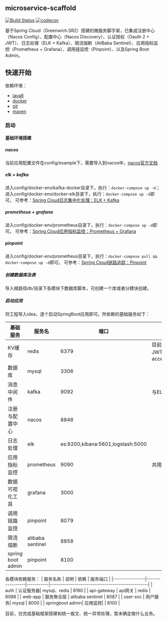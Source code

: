 ## microservice-scaffold
[![Build Status](https://travis-ci.org/michaelliao/openweixin.svg?branch=master)](https://travis-ci.org/ZhaiBo/microservice-scaffold)
[![codecov](https://codecov.io/gh/ZhaiBo/microservice-scaffold/branch/master/graph/badge.svg)](https://codecov.io/gh/ZhaiBo/microservice-scaffold)

基于Spring Cloud（Greenwich.SR2）搭建的微服务脚手架，已集成注册中心（Nacos Config）、配置中心（Nacos Discovery）、认证授权（Oauth
2 + JWT）、日志处理（ELK + Kafka）、限流熔断（AliBaba Sentinel）、应用指标监控（Prometheus + Grafana）、调用链监控（Pinpoint）、以及Spring Boot Admin。

## 快速开始
依赖环境：
- [java8](http://www.oracle.com/technetwork/java/javase/downloads/index.html) 
- [docker](https://www.docker.com/) 
- [git](https://git-scm.com/)
- [maven](http://maven.apache.org/) 

###  启动
#### 基础环境搭建
##### nacos
当前应用配置文件在config/example下，需要导入到nacos中，[nacos官方文档](https://editor.csdn.net/md/?articleId=103337840)
##### elk + kafka
进入config/docker-env/kafka-docker目录下，执行：`docker-compose up -d`；进入config/docker-env/docker-elk目录下，执行：`docker-compose up -d`即可。
可参考：[Spring Cloud日志集中化处理：ELK + Kafka](https://editor.csdn.net/md/?articleId=102717007)
##### prometheus + grafana
进入config/docker-env/prometheus目录下，执行：`docker-compose up -d`即可。
可参考：[Spring Cloud应用指标监控：Prometheus + Grafana](https://editor.csdn.net/md/?articleId=103337840)
##### pinpoint
进入config/docker-env/prometheus目录下，执行：`docker-compose pull && docker-compose up -d`即可。
可参考：[Spring Cloud链路追踪：Pinpoint](https://editor.csdn.net/md/?articleId=103335777)

##### 创建数据库及表
导入根路径db/目录下各模块下数据库脚本，可创建一个库或者分模块创建。

##### 启动应用
将工程导入idea，逐个启动SpringBoot应用即可。所依赖的基础服务如下：

|  基础服务           |   服务名         |  端口     | 说明                                            |
|----------------|-----------------|-----------|-------------------------------------------------|
|  KV缓存         |   redis         |  6379     |  目前用于存储JWT生成的access_token   |
|  数据库         |   mysql         |  3306     |  |
|  消息中间件      |   kafka      |  9092    |  与ELK集成 |
|  注册与配置中心  |   nacos     |  8848     |    |
|  日志处理  |   elk |  es:9200,kibana:5601,logstash:5000     |    |
|  应用指标监控    |   prometheus|9090 |  共用    |
|  数据可视化工具  |   grafana       |  3000     |  |
|  调用链路监控|   pinpoint|  8079|  |
|  限流熔断|   alibaba sentinel|  8858|  |
|  spring boot admin|   pinpoint|  8100|  |

各模块依赖服务：
|  服务名称           |   说明         |  依赖     | 服务端口                                            |
|----------------|-----------------|-----------|-------------------------------------------------|
|  auth        |  认证服务器|  mysql、redis     |  8190   |
|  api-gateway         |   api网关        |  redis     | 8088 |
|  web-app      |   服务聚合层      |   alibaba sentinel    |  8087 |
|  user-svc  |   用户服务|  mysql |  8000  |
|  springboot admin|   应用监控|       |  8100  |

目前，仅完成基础框架搭建和统一报文、统一异常处理，暂未确定做什么业务。